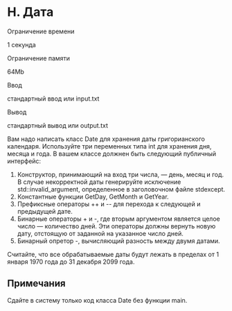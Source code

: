 H. Дата
=======

Ограничение времени

1 секунда

Ограничение памяти

64Mb

Ввод

стандартный ввод или input.txt

Вывод

стандартный вывод или output.txt

Вам надо написать класс Date для хранения даты григорианского календаря. Используйте три переменных типа int для хранения дня, месяца и года. В вашем классе должнен быть следующий публичный интерфейс:

1.  Конструктор, принимающий на вход три числа, — день, месяц и год. В случае некорректной даты генерируйте исключение std::invalid\_argument, определенное в заголовочном файле stdexcept.
2.  Константные функции GetDay, GetMonth и GetYear.
3.  Префиксные операторы ++ и \-\- для перехода к следующей и предыдущей дате.
4.  Бинарные операторы + и -, где вторым аргументом является целое число — количество дней. Эти операторы должны вернуть новую дату, отстоящую от заданной на указанное число дней.
5.  Бинарный опретор -, вычисляющий разность между двумя датами.

Считайте, что все обрабатываемые даты будут лежать в пределах от 1 января 1970 года до 31 декабря 2099 года.

Примечания
----------

Сдайте в систему только код класса Date без функции main.